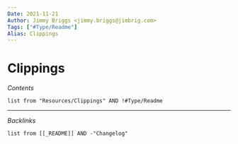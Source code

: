 ```yaml
---
Date: 2021-11-21
Author: Jimmy Briggs <jimmy.briggs@jimbrig.com>
Tags: ["#Type/Readme"]
Alias: Clippings
---
```


# Clippings

*Contents*

```dataview
list from "Resources/Clippings" AND !#Type/Readme
```

***

*Backlinks*

```dataview
list from [[_README]] AND -"Changelog"
```
